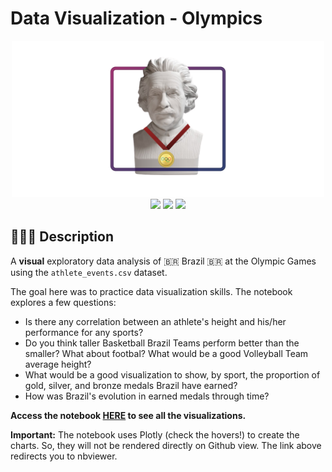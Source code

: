 # Data Visualization - Olympics

<div align="center"><img src="./images/dataviz-olympics-readme-image-transparent.png" width="500"></div>

<div align="center">
<img src="https://img.shields.io/badge/python-3670A0?style=for-the-badge&logo=python&logoColor=ffdd54">
<img src="https://img.shields.io/badge/pandas-%23150458.svg?style=for-the-badge&logo=pandas&logoColor=white">
<img src="https://img.shields.io/badge/Plotly-%233F4F75.svg?style=for-the-badge&logo=plotly&logoColor=white">
</div>

## 👨🏻‍🏫 Description

A **visual** exploratory data analysis of 🇧🇷 Brazil 🇧🇷 at the Olympic Games using the ```athlete_events.csv``` dataset.

The goal here was to practice data visualization skills. The notebook explores a few questions:

- Is there any correlation between an athlete's height and his/her performance for any sports?
- Do you think taller Basketball Brazil Teams perform better than the smaller? What about footbal? What would be a good Volleyball Team average height?
- What would be a good visualization to show, by sport, the proportion of gold, silver, and bronze medals Brazil have earned?
- How was Brazil's evolution in earned medals through time?
 
**Access the notebook [HERE](https://nbviewer.org/github/ewerthonk/dataviz-olympics/blob/main/dataviz-olympics.ipynb) to see all the visualizations.**

**Important:** The notebook uses Plotly (check the hovers!) to create the charts. So, they will not be rendered directly on Github view. The link above redirects you to nbviewer.